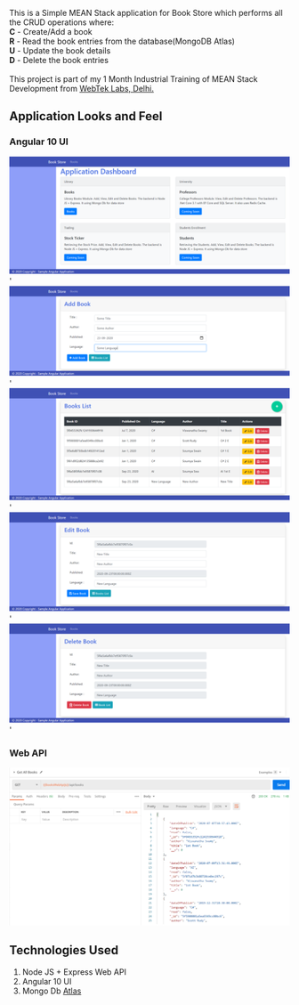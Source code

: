 This is a Simple MEAN Stack application for Book Store which performs all the CRUD operations where:
<br>
<b>C</b> - Create/Add a book <br>
<b>R</b> - Read the book entries from the database(MongoDB Atlas) <br>
<b>U</b> - Update the book details <br>
<b>D</b> - Delete the book entries
<br><br>
This project is part of my 1 Month Industrial Training of MEAN Stack Development from <a href="https://webteklabs.com/">WebTek Labs, Delhi.</a>
<br>
## Application Looks and Feel

### Angular 10 UI

![Web APP Dashboard|150x150](./Documentation/Images/Angular-WebAPP.PNG)'
![Web APP Dashboard|150x150](./Documentation/Images/Add-Book.PNG)'
![Web APP Dashboard|150x150](./Documentation/Images/BooksList.PNG)'
![Web APP Dashboard|150x150](./Documentation/Images/Edit-Book.PNG)'
![Web APP Dashboard|150x150](./Documentation/Images/Delete-Book.PNG)'

### Web API

![Web API Output|150x150](./Documentation/Images/NodeJS-WebAPI.PNG)

## Technologies Used

1. Node JS + Express Web API
2. Angular 10 UI
3. Mongo Db [Atlas](https://cloud.mongodb.com/)
